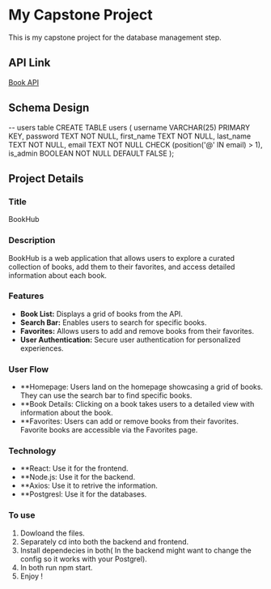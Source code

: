 # My Capstone Project

This is my capstone project for the database management step.

## API Link
[Book API](https://example-data.draftbit.com/books?_limit=240)

## Schema Design
-- users table
CREATE TABLE users (
  username VARCHAR(25) PRIMARY KEY,
  password TEXT NOT NULL,
  first_name TEXT NOT NULL,
  last_name TEXT NOT NULL,
  email TEXT NOT NULL CHECK (position('@' IN email) > 1),
  is_admin BOOLEAN NOT NULL DEFAULT FALSE
);

## Project Details

### Title
BookHub

### Description
BookHub is a web application that allows users to explore a curated collection of books, add them to their favorites, and access detailed information about each book.

### Features
- **Book List:** Displays a grid of books from the API.
- **Search Bar:** Enables users to search for specific books.
- **Favorites:** Allows users to add and remove books from their favorites.
- **User Authentication:** Secure user authentication for personalized experiences.

### User Flow
- **Homepage: Users land on the homepage showcasing a grid of books. They can use the search bar to find specific books.
- **Book Details: Clicking on a book takes users to a detailed view with information about the book.
- **Favorites: Users can add or remove books from their favorites. Favorite books are accessible via the Favorites page.

### Technology
- **React: Use it for the frontend.
- **Node.js: Use it for the backend.
- **Axios: Use it to retrive the information.
- **Postgresl: Use it for the databases.

### To use
1) Dowloand the files.
2) Separately cd into both the backend and frontend.
3) Install dependecies in both( In the backend might want to change the config so it works with your Postgrel).
4) In both run npm start.
5) Enjoy !
